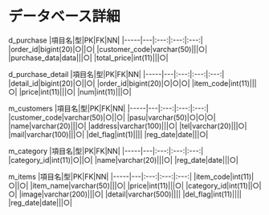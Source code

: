 # データベース詳細

d_purchase
|項目名|型|PK|FK|NN|
|-----|---|:---:|:---:|:---:|
|order_id|bigint(20)|○||○|
|customer_code|varchar(50)|||○|
|purchase_data|data|||○|
|total_price|int(11)|||○|

d_purchase_detail
|項目名|型|PK|FK|NN|
|-----|---|:---:|:---:|:---:|
|detail_id|bigint(20)|○||○|
|order_id|bigint(20)|○|○|○|
|item_code|int(11)|||○|
|price|int(11)|||○|
|num|int(11)|||○|

m_customers
|項目名|型|PK|FK|NN|
|-----|---|:---:|:---:|:---:|
|customer_code|varchar(50)|○||○|
|pasu|varchar(50)|○|○|○|
|name|varchar(20)|||○|
|address|varchar(100)|||○|
|tel|varchar(20)|||○|
|mail|varchar(100)|||○|
|del_flag|int(1)||||
|reg_date|date|||○|

m_category
|項目名|型|PK|FK|NN|
|-----|---|:---:|:---:|:---:|
|category_id|int(11)|○||○|
|name|varchar(20)|||○|
|reg_date|date|||○|


m_items
|項目名|型|PK|FK|NN|
|-----|---|:---:|:---:|:---:|
|item_code|int(11)|○||○|
|item_name|varchar(50)|||○|
|price|int(11)|||○|
|category_id|int(11)||○|○|
|image|varchar(200)|||○|
|detail|varchar(500)||||
|del_flag|int(11)||||
|reg_date|date|||○|

